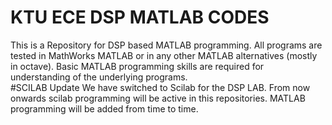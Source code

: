 # KTU ECE DSP MATLAB CODES
This is a Repository for DSP based MATLAB programming. All programs are tested in MathWorks MATLAB or in any other MATLAB alternatives (mostly in octave).
Basic MATLAB programming skills are required for understanding of the underlying programs.  
#SCILAB Update
We have switched to Scilab for the DSP LAB. From now onwards scilab programming will be active in this repositories. MATLAB programming will be added from time to time.